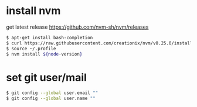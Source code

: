 # install nvm
get latest release https://github.com/nvm-sh/nvm/releases

``` bash
$ apt-get install bash-completion
$ curl https://raw.githubusercontent.com/creationix/nvm/v0.25.0/install.sh | bash
$ source ~/.profile
$ nvm install ${node-version}
```

# set git user/mail

``` bash
$ git config --global user.email ""
$ git config --global user.name ""
```

